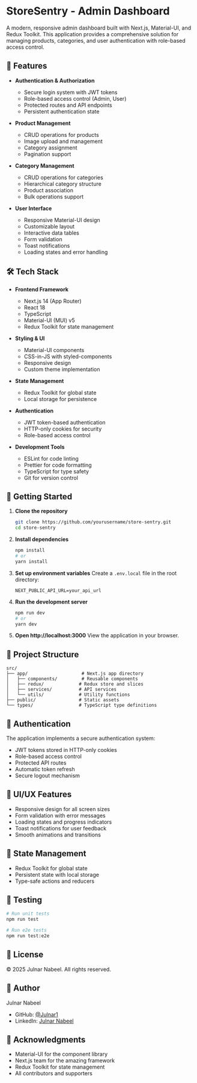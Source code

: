 # StoreSentry - Admin Dashboard

A modern, responsive admin dashboard built with Next.js, Material-UI, and Redux Toolkit. This application provides a comprehensive solution for managing products, categories, and user authentication with role-based access control.

## 🌟 Features

- **Authentication & Authorization**
  - Secure login system with JWT tokens
  - Role-based access control (Admin, User)
  - Protected routes and API endpoints
  - Persistent authentication state

- **Product Management**
  - CRUD operations for products
  - Image upload and management
  - Category assignment
  - Pagination support

- **Category Management**
  - CRUD operations for categories
  - Hierarchical category structure
  - Product association
  - Bulk operations support

- **User Interface**
  - Responsive Material-UI design
  - Customizable layout
  - Interactive data tables
  - Form validation
  - Toast notifications
  - Loading states and error handling

## 🛠️ Tech Stack

- **Frontend Framework**
  - Next.js 14 (App Router)
  - React 18
  - TypeScript
  - Material-UI (MUI) v5
  - Redux Toolkit for state management

- **Styling & UI**
  - Material-UI components
  - CSS-in-JS with styled-components
  - Responsive design
  - Custom theme implementation

- **State Management**
  - Redux Toolkit for global state
  - Local storage for persistence

- **Authentication**
  - JWT token-based authentication
  - HTTP-only cookies for security
  - Role-based access control

- **Development Tools**
  - ESLint for code linting
  - Prettier for code formatting
  - TypeScript for type safety
  - Git for version control

## 🚀 Getting Started

1. **Clone the repository**
   ```bash
   git clone https://github.com/yourusername/store-sentry.git
   cd store-sentry
   ```

2. **Install dependencies**
   ```bash
   npm install
   # or
   yarn install
   ```

3. **Set up environment variables**
   Create a `.env.local` file in the root directory:
   ```env
   NEXT_PUBLIC_API_URL=your_api_url
   ```

4. **Run the development server**
   ```bash
   npm run dev
   # or
   yarn dev
   ```

5. **Open http://localhost:3000**
   View the application in your browser.

## 📁 Project Structure

```
src/
├── app/                    # Next.js app directory
│   ├── components/         # Reusable components
│   ├── redux/             # Redux store and slices
│   ├── services/          # API services
│   └── utils/             # Utility functions
├── public/                # Static assets
└── types/                 # TypeScript type definitions
```

## 🔐 Authentication

The application implements a secure authentication system:
- JWT tokens stored in HTTP-only cookies
- Role-based access control
- Protected API routes
- Automatic token refresh
- Secure logout mechanism

## 🎨 UI/UX Features

- Responsive design for all screen sizes
- Form validation with error messages
- Loading states and progress indicators
- Toast notifications for user feedback
- Smooth animations and transitions

## 🔄 State Management

- Redux Toolkit for global state
- Persistent state with local storage
- Type-safe actions and reducers

## 🧪 Testing

```bash
# Run unit tests
npm run test

# Run e2e tests
npm run test:e2e
```

## 📝 License

 © 2025 Julnar Nabeel. All rights reserved.

## 👤 Author

Julnar Nabeel
- GitHub: [@Julnar1](https://github.com/Julnar1)
- LinkedIn: [Julnar Nabeel](https://www.linkedin.com/in/julnar-nabeel/)

## 🙏 Acknowledgments

- Material-UI for the component library
- Next.js team for the amazing framework
- Redux Toolkit for state management
- All contributors and supporters
